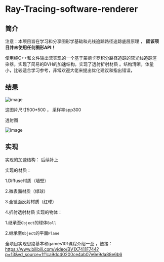 # Ray-Tracing-software-renderer
## 简介
注意：本项目旨在学习和分享图形学基础和光线追踪路径追踪底层原理 ， **固该项目并未使用任何图形API！**

使用纯C++和文件输出流实现的一个基于蒙德卡罗积分路径追踪的软光线追踪渲染器，实现了简易的BVH的加速结构，实现了透射折射材质 。结构清晰，体量小，比较适合学习参考，非常欢迎大佬来提出优化建议和指出错误，
## 结果
![image](https://github.com/BlokCAT/Ray-Tracing-software-renderer/blob/main/showw.png?raw=true)

这图片尺寸500*500 ， 采样率spp300


透射图


![image](https://github.com/BlokCAT/Ray-Tracing-software-renderer/blob/main/1.png?raw=true)

## 实现

实现的加速结构：
后续补上

实现的材质：

  1.Diffuse材质（墙壁）

  2.微表面材质（绿球）

  3.全镜面反射材质（红球）

  4.折射透射材质
实现的物体：

  1.继承至`Object`的球体`Boll`

  2.继承至`Object`的平面`Plane`

全项目实现思路基本和games101课程介绍一至 ，链接：https://www.bilibili.com/video/BV1X7411F744?p=13&vd_source=1f1ca9dc40200ce4ab07e6e9da88e6b6
